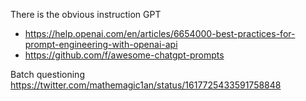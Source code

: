There is the obvious instruction GPT
- https://help.openai.com/en/articles/6654000-best-practices-for-prompt-engineering-with-openai-api
- https://github.com/f/awesome-chatgpt-prompts

Batch questioning
https://twitter.com/mathemagic1an/status/1617725433591758848
